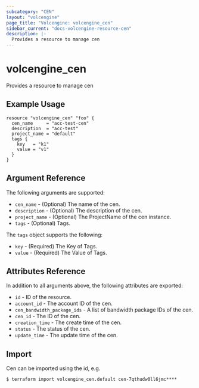 ```yaml
---
subcategory: "CEN"
layout: "volcengine"
page_title: "Volcengine: volcengine_cen"
sidebar_current: "docs-volcengine-resource-cen"
description: |-
  Provides a resource to manage cen
---
```

# volcengine_cen
Provides a resource to manage cen
## Example Usage
```hcl
resource "volcengine_cen" "foo" {
  cen_name     = "acc-test-cen"
  description  = "acc-test"
  project_name = "default"
  tags {
    key   = "k1"
    value = "v1"
  }
}
```
## Argument Reference
The following arguments are supported:
* `cen_name` - (Optional) The name of the cen.
* `description` - (Optional) The description of the cen.
* `project_name` - (Optional) The ProjectName of the cen instance.
* `tags` - (Optional) Tags.

The `tags` object supports the following:

* `key` - (Required) The Key of Tags.
* `value` - (Required) The Value of Tags.

## Attributes Reference
In addition to all arguments above, the following attributes are exported:
* `id` - ID of the resource.
* `account_id` - The account ID of the cen.
* `cen_bandwidth_package_ids` - A list of bandwidth package IDs of the cen.
* `cen_id` - The ID of the cen.
* `creation_time` - The create time of the cen.
* `status` - The status of the cen.
* `update_time` - The update time of the cen.


## Import
Cen can be imported using the id, e.g.
```
$ terraform import volcengine_cen.default cen-7qthudw0ll6jmc****
```

